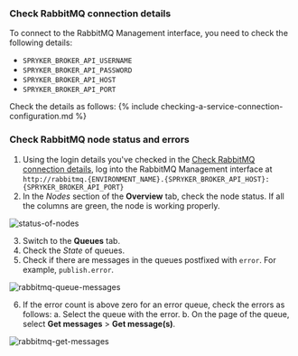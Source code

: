 

### Check RabbitMQ connection details

To connect to the RabbitMQ Management interface, you need to check the following details:
- `SPRYKER_BROKER_API_USERNAME`
- `SPRYKER_BROKER_API_PASSWORD`
- `SPRYKER_BROKER_API_HOST`
- `SPRYKER_BROKER_API_PORT`

Check the details as follows:
{% include checking-a-service-connection-configuration.md %} <!-- To edit, see /_includes/checking-a-service-connection-configuration.md -->



### Check RabbitMQ node status and errors

1. Using the login details you've checked in the [Check RabbitMQ connection details](#check-rabbitmq-connection-details), log into the RabbitMQ Management interface at `http://rabbitmq.{ENVIRONMENT_NAME}.{SPRYKER_BROKER_API_HOST}:{SPRYKER_BROKER_API_PORT}`
2. In the *Nodes* section of the **Overview** tab, check the node status. If all the columns are green, the node is working properly.

![status-of-nodes](https://spryker.s3.eu-central-1.amazonaws.com/cloud-docs/_includes/checking-rabbitmq-status.md/status-of-nodes.png)

3. Switch to the **Queues** tab.
4. Check the *State* of queues.
5. Check if there are messages in the queues postfixed with `error`. For example, `publish.error`.

![rabbitmq-queue-messages](https://spryker.s3.eu-central-1.amazonaws.com/cloud-docs/_includes/checking-rabbitmq-status.md/rabbitmq-queue-messages.png)

6. If the error count is above zero for an error queue, check the errors as follows:
    a. Select the queue with the error.
    b. On the page of the queue, select **Get messages** > **Get message(s)**.

![rabbitmq-get-messages](https://spryker.s3.eu-central-1.amazonaws.com/cloud-docs/_includes/checking-rabbitmq-status.md/rabbitmq-queue-messages.png)
